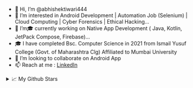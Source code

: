 - 👋 Hi, I’m @abhishektiwari444
- 👀 I’m interested in Android Development | Automation Job (Selenium) | Cloud Computing | Cyber Forensics | Ethical Hacking...
- 🌱 I’m🎓 currently working on Native App Development ( Java, Kotlin, JetPack Compose, Firebase)...
- 🎓 I have completed Bsc. Computer Science in 2021 from Ismail Yusuf College (Govt. of Maharashtra Clg) Affiliated to Mumbai University
- 💞️ I’m looking to collaborate on Android App
- 📫 Reach at me : [LinkedIn](https://www.linkedin.com/in/abhishek-tiwari-3b0693228/) 

<details>
<summary> 📈 My Github Stars </summary>
![Abhishek Tiwari Stats](https://github-readme-stats.vercel.app/api?username=abhishektiwari444&show_icons=true&theme=vision-friendly-dark)
<!---
abhishektiwari444/abhishektiwari444 is a ✨ special ✨ repository because its `README.md` (this file) appears on your GitHub profile.
You can click the Preview link to take a look at your changes.
--->
